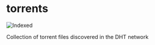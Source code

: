 torrents 
========
![Indexed](https://img.shields.io/badge/indexed-71095-blue)

Collection of torrent files discovered in the DHT network
